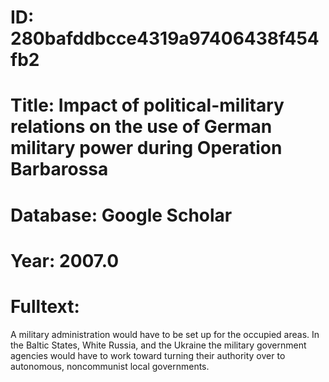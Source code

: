 # ID: 280bafddbcce4319a97406438f454fb2
# Title: Impact of political-military relations on the use of German military power during Operation Barbarossa
# Database: Google Scholar
# Year: 2007.0
# Fulltext:
A military administration would have to be set up for the occupied areas.
In the Baltic States, White Russia, and the Ukraine the military government agencies would have to work toward turning their authority over to autonomous, noncommunist local governments.
